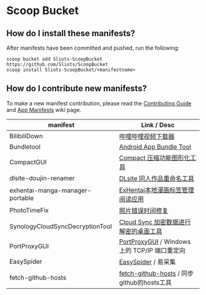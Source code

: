 # Scoop Bucket

<!-- Uncomment the following line after replacing placeholders -->

<!-- [![Tests](https://github.com/Sliots/scoop-bucket/actions/workflows/ci.yml/badge.svg)](https://github.com/Sliots/scoop-bucket/actions/workflows/ci.yml) [![Excavator](https://github.com/Sliots/scoop-bucket/actions/workflows/excavator.yml/badge.svg)](https://github.com/Sliots/scoop-bucket/actions/workflows/excavator.yml) -->

## How do I install these manifests?

After manifests have been committed and pushed, run the following:

```pwsh
scoop bucket add Sliots-ScoopBucket https://github.com/Sliots/ScoopBucket
scoop install Sliots-ScoopBucket/<manifestname>
```

## How do I contribute new manifests?

To make a new manifest contribution, please read the [Contributing
Guide](https://github.com/ScoopInstaller/.github/blob/main/.github/CONTRIBUTING.md)
and [App Manifests](https://github.com/ScoopInstaller/Scoop/wiki/App-Manifests)
wiki page.

| manifest                        | Link / Desc                                                                                                     |
| ------------------------------- | --------------------------------------------------------------------------------------------------------------- |
| BilibiliDown                    | [哔哩哔哩视频下载器](https://github.com/nICEnnnnnnnLee/BilibiliDown)                                               |
| Bundletool                      | [Android App Bundle Tool](https://github.com/google/bundletool)                                                    |
| CompactGUI                      | [Compact 压缩功能图形化工具](https://github.com/IridiumIO/CompactGUI)                                              |
| dlsite-doujin-renamer           | [DLsite 同人作品重命名工具](https://github.com/yodhcn/dlsite-doujin-renamer)                                       |
| exhentai-manga-manager-portable | [ExHentai本地漫画标签管理阅读应用](https://github.com/SchneeHertz/exhentai-manga-manager)                          |
| PhotoTimeFix                    | [照片错误时间修复](https://github.com/Cryolitia/PhotoTimeFix)                                                      |
| SynologyCloudSyncDecryptionTool | [Cloud Sync 加密数据进行解密的桌面工具](https://www.synology.cn/zh-cn/releaseNote/SynologyCloudSyncDecryptionTool) |
| PortProxyGUI                    | [PortProxyGUI](https://github.com/zmjack/PortProxyGUI) / Windows 上的 TCP/IP 端口重定向                           |
| EasySpider                      | [EasySpider](https://github.com/NaiboWang/EasySpider) / 易采集                                                   |
| fetch-github-hosts              | [fetch-github-hosts](https://github.com/Licoy/fetch-github-hosts) / 同步github的hosts工具                        |
